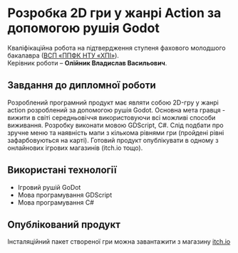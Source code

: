 # Розробка 2D гри у жанрі Action за допомогою рушія Godot
Кваліфікаційна робота на підтвердження ступеня фахового молодшого
бакалавра ([ВСП «ППФК НТУ «ХПІ»](http://polytechnic.poltava.ua)).  
Керівник роботи – **Олійник Владислав Васильович**.
## Завдання до дипломної роботи
Розроблений програмний продукт має являти собою 2D-гру у жанрі action розроблений за допомогою рушія Godot. Основна мета гравця - вижити в світі середньовіччя використовуючи всі можливі способи виживання. Розробку виконати мовою GDScript, C#. Слід подбати про зручне меню та наявність мапи з кількома рівнями гри (пройдені рівні зафарбовуються на карті). Готовий продукт опублікувати в одному з онлайнових ігрових магазинів (itch.io тощо).
## Використані технології
* Ігровий рушій GoDot
* Мова програмування GDScript
* Мова програмування C#
## Опублікований продукт
Інсталяційний пакет створеної гри можна завантажити з магазину
[itch.io](http://itch.io)
